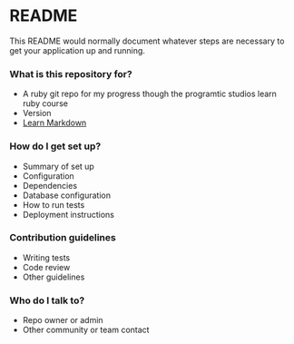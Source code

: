 # README #

This README would normally document whatever steps are necessary to get your application up and running.

### What is this repository for? ###

* A ruby git repo for my progress though the programtic studios learn ruby course
* Version
* [Learn Markdown](https://bitbucket.org/tutorials/markdowndemo)

### How do I get set up? ###

* Summary of set up
* Configuration
* Dependencies
* Database configuration
* How to run tests
* Deployment instructions

### Contribution guidelines ###

* Writing tests
* Code review
* Other guidelines

### Who do I talk to? ###

* Repo owner or admin
* Other community or team contact